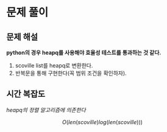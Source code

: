   # 문제 풀이

## 문제 해설


**python의 경우 heapq를 사용해야 효율성 테스트를 통과하는 것 같다.**


1. scoville list를 heapq로 변환한다.
2. 반복문을 통해 구현한다(꼭 범위 조건을 확인하자).



## 시간 복잡도
*heapq의 정렬 알고리즘에 의존한다*

$$O(len(scoville)log(len(scoville)))$$
